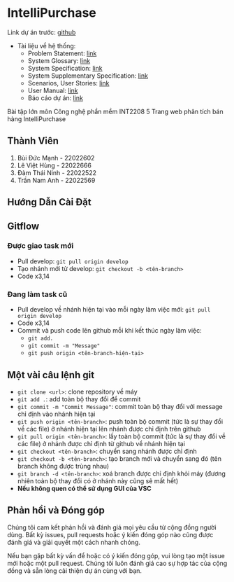 # IntelliPurchase
Link dự án trước: [github](https://github.com/baitaploncnpm66/Mobile-e-commerce-review-sentiment-classification)
- Tài liệu về hệ thống:
    - Problem Statement: [link](https://www.notion.so/M-t-v-n-b2e73a30053c4f6cb587a579313c0ff7?pvs=21)
    - System Glossary: [link](https://www.notion.so/Ch-gi-i-h-th-ng-IntelliPurchase-d4f063a56cbd47ff87314c133c6407b0?pvs=21)
    - System Specification: [link](https://www.notion.so/c-t-h-th-ng-IntelliPurchase-66e49c81288241d19ba850a029ae237d?pvs=21)
    - System Supplementary Specification: [link](https://www.notion.so/c-t-b-sung-h-th-ng-IntelliPurchase-1c95bb4efb8a43a5a601621baf20ebf2?pvs=21)
    - Scenarios, User Stories: [link](https://www.notion.so/Scenarios-v-User-stories-41987e52c308475fac5aafa920805ae6?pvs=21)
    - User Manual: [link](https://www.notion.so/H-ng-d-n-s-d-ng-User-Manual-763c1e9529e04bccb7b9a24e78034a86?pvs=21)
    - Báo cáo dự án: [link](https://www.notion.so/B-o-c-o-d-n-6466d99781d04cd9954d3b9336898c2f)

Bài tập lớn môn Công nghệ phần mềm INT2208 5
Trang web phân tích bán hàng IntelliPurchase

## Thành Viên

1. Bùi Đức Mạnh - 22022602
2. Lê Việt Hùng - 22022666
3. Đàm Thái Ninh - 22022522
4. Trần Nam Anh - 22022569
## Hướng Dẫn Cài Đặt


## Gitflow
### Được giao task mới
- Pull develop: `git pull origin develop`
- Tạo nhánh mới từ develop: `git checkout -b <tên-branch>`
- Code x3,14
### Đang làm task cũ
- Pull develop về nhánh hiện tại vào mỗi ngày làm việc mới: `git pull origin develop`
- Code x3,14
- Commit và push code lên github mỗi khi kết thúc ngày làm việc:
  - `git add.`
  - `git commit -m "Message"`
  - `git push origin <tên-branch-hiện-tại>`

## Một vài câu lệnh git
- `git clone <url>`: clone repository về máy
- `git add .`: add toàn bộ thay đổi để commit
- `git commit -m "Commit Message"`: commit toàn bộ thay đổi với message chỉ định vào nhánh hiện tại
- `git push origin <tên-branch>`: push toàn bộ commit (tức là sự thay đổi về các file) ở nhánh hiện tại lên nhánh được chỉ định trên github
- `git pull origin <tên-branch>`: lấy toàn bộ commit (tức là sự thay đổi về các file) ở nhánh được chỉ định từ github về nhánh hiện tại
- `git checkout <tên-branch>`: chuyển sang nhánh được chỉ định
- `git checkout -b <tên-branch>`: tạo branch mới và chuyển sang đó (tên branch không được trùng nhau)
- `git branch -d <tên-branch>`: xoá branch được chỉ định khỏi máy (đương nhiên toàn bộ thay đổi có ở nhánh này cũng sẽ mất hết)
- **Nếu không quen có thể sử dụng GUI của VSC**

## Phản hồi và Đóng góp

Chúng tôi cam kết phản hồi và đánh giá mọi yêu cầu từ cộng đồng người dùng. Bất kỳ issues, pull requests hoặc ý kiến đóng góp nào cũng được đánh giá và giải quyết một cách nhanh chóng.

Nếu bạn gặp bất kỳ vấn đề hoặc có ý kiến đóng góp, vui lòng tạo một issue mới hoặc một pull request. Chúng tôi luôn đánh giá cao sự hợp tác của cộng đồng và sẵn lòng cải thiện dự án cùng với bạn.
